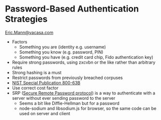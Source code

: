 # Password-Based Authentication Strategies
Eric.Mann@vacasa.com

* Factors
    * Something you are (identity e.g. username)
    * Something you know (e.g. password, PIN)
    * Something you have (e.g. credit card chip, Fido authentication key)
* Require strong passwords, using zxcvbn or the like rather than arbitrary rules
* Strong hashing is a must
* Restrict passwords from previously breached corpuses
* [NIST Special Publication 800-63B](https://pages.nist.gov/800-63-3/sp800-63b.html)
* Use correct cost factor
* SRP ([Secure Remote Password protocol](https://en.wikipedia.org/wiki/Secure_Remote_Password_protocol)) is a way to authenticate with a server without ever sending password to the server
    * Seems a bit like Diffie-Hellman but for a password
    * node-sodium and libsodium.js for browser, so the same code can be used on server and client
    